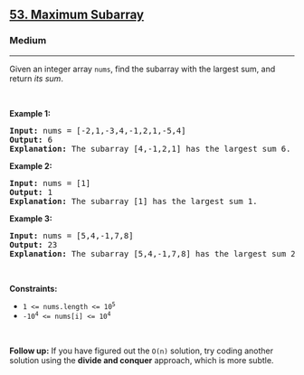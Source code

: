 <h2><a href="https://leetcode.com/problems/maximum-subarray/">53. Maximum Subarray</a></h2><h3>Medium</h3><hr><div><p><span class="wiseone-analysis-result wiseone-analysis-result-fact">Given an integer array <code>nums</code>, find the <span data-keyword="subarray-nonempty"><span class="wiseone-analysis-result wiseone-analysis-result-entity">subarray</span></span> with the largest sum, and return <em>its sum</em>.</span></p>

<p>&nbsp;</p>
<p><strong class="example">Example 1:</strong></p>

<pre><strong>Input:</strong> nums = [-2,1,-3,4,-1,2,1,-5,4]
<strong>Output:</strong> 6
<strong>Explanation:</strong> The <span class="wiseone-analysis-result wiseone-analysis-result-entity">subarray</span> [4,-1,2,1] has the largest sum 6.
</pre>

<p><strong class="example">Example 2:</strong></p>

<pre><strong>Input:</strong> nums = [1]
<strong>Output:</strong> 1
<span class="wiseone-analysis-result wiseone-analysis-result-fact"><strong>Explanation:</strong> The <span class="wiseone-analysis-result wiseone-analysis-result-entity">subarray</span> [1] has the largest sum 1.</span>
</pre>

<p><strong class="example">Example 3:</strong></p>

<pre><strong>Input:</strong> nums = [5,4,-1,7,8]
<strong>Output:</strong> 23
<strong>Explanation:</strong> The <span class="wiseone-analysis-result wiseone-analysis-result-entity">subarray</span> [5,4,-1,7,8] has the largest sum 23.
</pre>

<p>&nbsp;</p>
<p><strong>Constraints:</strong></p>

<ul>
	<li><code>1 &lt;= nums.length &lt;= 10<sup>5</sup></code></li>
	<li><code>-10<sup>4</sup> &lt;= nums[i] &lt;= 10<sup>4</sup></code></li>
</ul>

<p>&nbsp;</p>
<p><strong>Follow up:</strong> If you have figured out the <code><span class="wiseone-analysis-result wiseone-analysis-result-entity">O(n)</span></code> solution, try coding another solution using the <strong><span class="wiseone-analysis-result wiseone-analysis-result-entity">divide and conquer</span></strong> approach, which is more subtle.</p>
</div>